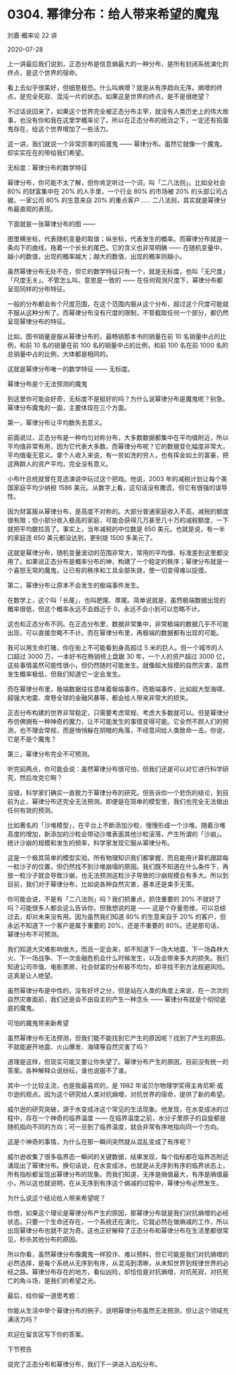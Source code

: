 # 0304. 幂律分布：给人带来希望的魔鬼

刘嘉·概率论 22 讲

2020-07-28

上一讲最后我们说到，正态分布是信息熵最大的一种分布，是所有封闭系统演化的终点，是这个世界的宿命。

看上去似乎很美好，但细思极恐。什么叫熵增？就是从有序趋向无序。熵增的终点，是完全死寂、混沌一片的状态。如果这是世界的终点，是不是很绝望？

不过话说回来了，如果这个世界完全被正态分布主宰，就没有人类历史上的伟大故事，也没有你和我在这里学概率论了。所以在正态分布的统治之下，一定还有捣蛋鬼存在，给这个世界增加了一些活力。

这一讲，我们就说一个非常厉害的捣蛋鬼 —— 幂律分布。虽然它就像一个魔鬼，却实实在在的带给我们希望。

无标度：幂律分布的数学特征

幂律分布，你可能不太了解，但你肯定听过一个词，叫「二八法则」。比如全社会 80% 的财富集中在 20% 的人手里，一个行业 80% 的市场被 20% 的头部公司占据，一家公司 80% 的生意来自 20% 的重点客户…… 二八法则，其实就是幂律分布最直观的表现。

下面就是一张幂律分布的图 ——

图里横坐标，代表随机变量的取值；纵坐标，代表发生的概率。而幂律分布就是一条向下的曲线，拖着一个长长的尾巴。它的含义也非常明确 —— 在随机变量中，越小的数值，出现的概率越大；越大的数值，出现的概率则越小。

虽然幂律分布无处不在，但它的数学特征只有一个，就是无标度，也叫「无尺度」「尺度无关」。不管怎么叫，意思是一致的 —— 在任何观测尺度下，幂律分布都呈现同样的分布特征。

一般的分布都会有个尺度范围，在这个范围内服从这个分布，超过这个尺度可能就不服从这种分布了。而幂律分布没有尺度的限制，不管截取任何一个部分，都仍然呈现幂律分布的特征。

比如，图书销量是服从幂律分布的，最畅销那本书的销量在前 10 名销量中占的比例，和前 10 名的销量在前 100 名的销量中占的比例，和前 100 名在前 1000 名的总销量中占的比例，大体都是相同的。

这就是幂律分布唯一的数学特征 —— 无标度。

幂律分布是个无法预测的魔鬼

到这里你可能会好奇，无标度不是挺好的吗？为什么说幂律分布是魔鬼呢？别急。幂律分布魔鬼的一面，主要体现在三个方面。

第一，幂律分布让平均数失去意义。

前面说过，正态分布是一种均匀对称分布，大多数数据都集中在平均值附近，所以平均值非常有用，因为它代表大多数。而幂律分布呢？它的数据变化幅度非常大，平均值毫无意义。拿个人收入来说，有一贫如洗的穷人，也有挥金如土的富豪，把这两群人的资产平均，完全没有意义。

小布什总统就曾在竞选演说中玩过这个把戏。他说，2003 年的减税计划让每个美国家庭平均少纳税 1586 美元。从数字上看，这句话没有撒谎，但它有很强的误导性。

因为财富服从幂律分布，是高度不对称的。大部分普通家庭收入不高，减税的额度很有限；但小部分收入极高的家庭，可能会获得几万甚至几十万的减税额度，一下就把平均数拉高了。事实上，当年减税的中位数是 650 美元。也就是说，有一半的家庭连 650 美元都没达到，更别提 1500 多美元了。

这就是幂律分布，随机变量波动的范围非常大，常用的平均值、标准差到这里都没用了。如果说正态分布是概率分布的神，构建了一个稳定的秩序；幂律分布就是一个喜怒无常的魔鬼，让已有的秩序和工具全部失效，使一切变得难以捉摸。

第二，幂律分布让原本不会发生的极端事件发生。

在数学上，这个叫「长尾」，也叫肥尾、厚尾。简单说就是，虽然极端数据出现的概率很低，但这个概率永远不会趋近于 0，永远不会小到可以忽略不计。

这也和正态分布不同。在正态分布里，数据非常集中，非常极端的数据几乎不可能出现，可以直接忽略不不计。而在幂律分布里，再极端的数据都有出现的可能。

我可以用生命打赌，你在街上不可能看到身高超过 5 米的巨人。但一个城市的人口超过 3000 万，一本好书在畅销榜上盘踞 30 年，一个人的资产超过 3000 亿，这些事情虽然可能性很小，但仍然随时可能发生。就像超大规模的自然灾害，虽然发生概率极低，但我们知道它一定会发生。

而在幂律分布里，极端数据往往意味着极端事件。而极端事件，比如超大型海啸、超强大地震、席卷全球的金融风暴等，都会给人带来非常大的损失。

正态分布构建的世界非常稳定，只需要考虑常规、考虑大多数就可以。但是幂律分布仿佛拥有一种神奇的魔力，让不可能发生的事情变得可能。它全然不顾人们的预测，也不理会常规，而是悄悄躲在阴暗的角落，不经意间给人类致命一击。你说，它是不是个魔鬼？

第三，幂律分布完全不可预测。

听完前两点，你可能会说：虽然幂律分布很可怕，但我们还是可以对它进行科学研究，然后攻克它啊？

没错，科学家们确实一直致力于幂律分布的研究。但告诉你一个悲伤的结论，到目前为止，幂律分布还完全无法预测。即便是在简单的模型里，我们也完全无法做出任何有效的预测。

比如著名的「沙堆模型」，在平台上不断添加沙粒，慢慢形成一个沙堆。随着沙堆高度的增加，新添加的沙粒会带动沙堆表面其他沙粒滚落，产生所谓的「沙崩」。统计沙崩的规模和发生的频率，科学家发现它服从幂律分布。

这是一个极其简单的模型实验。所有物理知识我们都掌握，而且能用计算机跟踪每一粒沙子的位置，但仍然找不到沙堆崩塌的原因。我们既不知道在什么条件下，再放一粒沙子就会导致沙崩，也无法预测这粒沙子导致的沙崩规模会有多大。所以到目前，我们对于幂律分布，比如说各种自然灾害，基本还是束手无策。

你可能会说，不是有「二八法则」吗？我们抓重点，抓住重要的 20% 不就好了吗？可能很多人都会这么告诉你，但我想说的是 —— 这是个存量思维，可以总结过去，却对未来没有用。因为虽然我们知道 80% 的生意来自于 20% 的客户，但永远不知道下一个客户是属于重要的 20%，还是不重要的 80%。还是那句话，幂律分布不可预测。

我们知道大灾难影响很大，而且一定会来，却不知道下一场大地震、下一场森林大火、下一场战争、下一次金融危机会什么时候发生，以及会带来多大的损失。我们知道公司市值、电影票房、社会财富的分布极不均匀，却寻找不到方法规避风险。这真是让人绝望。

虽然幂律分布是中性的，没有好坏之分，但是站在人类的角度上来说，在一次次的自然灾害面前，我们还是会不由自主的产生一种念头 —— 幂律分布就是个彻彻底底的魔鬼。

可怕的魔鬼带来新希望

虽然幂律分布无法预测，但我们能不能找到它产生的原因呢？找到了产生的原因，不就能避开地震、火山爆发、海啸等自然灾害了吗？

道理是这样，但现实可能又要让你失望了。幂律分布产生的原因，目前没有统一的答案。各种解释众说纷纭，谁也说服不了谁。

其中一个比较主流，也是我最喜欢的，是 1982 年诺贝尔物理学奖得主肯尼斯·威尔逊的观点。因为这个研究给人类对抗熵增，对抗世界的宿命，提供了新的希望。

威尔逊的研究突破，源于水变成冰这个常见的生活现象。他发现，在水变成冰的过程中，存在一个神奇的临界温度 —— 在临界温度之前，水分子里原子的自旋都是随机指向不同的方向；可一旦到了临界温度，就会非常有序地指向同一个方向。

这是个神奇的事情，为什么在那一瞬间突然就从混乱变成了有序呢？

威尔逊收集了很多临界态一瞬间的关键数据，结果发现，每个指标都在临界态附近涌现出了幂律分布。换句话说，在水变成冰，也就是从无序到有序的临界状态上，所有指标都呈现出幂律分布的现象。而我们知道，无序是熵值最大，有序是熵值最小，所以这也就说明，在从无序到有序这个熵减的过程中，幂律分布必然发生。

为什么说这个结论给人带来希望呢？

你想，如果这个理论是幂律分布产生的原因，那幂律分布就是我们对抗熵增的必经状态。只要一个生命还存在，一个系统还在演化，它就必然在做熵减的工作，所以出现幂律分布也就不足为奇。这也正好解释了正态分布和幂律分布在生活里都很常见，秒杀其他分布的原因。

所以你看，虽然幂律分布像魔鬼一样狡诈、难以预料，但它可能是我们对抗熵增的必然选择，是每个系统从无序到有序，从混沌到清晰，从未知世界到规律世界的必经之路。幂律分布存在的地方，看似凶险，却恰恰是对抗熵增，对抗死寂，对抗死亡的角斗场，是我们的希望之光。

最后，给你留一道思考题：

你能从生活中举个幂律分布的例子，说明幂律分布虽然无法预测，但让这个领域充满活力吗？

欢迎在留言区写下你的答案。

下节预告

说完了正态分布和幂律分布，我们下一讲进入泊松分布。

